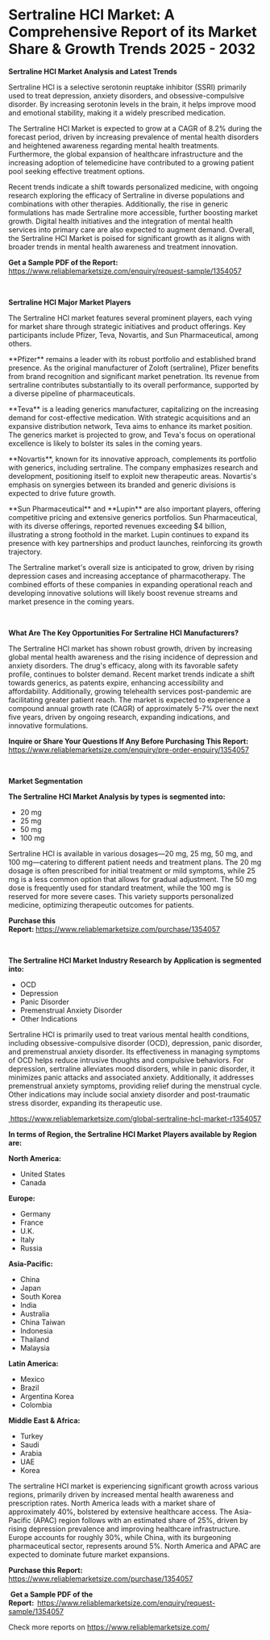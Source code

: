 <p><h1>Sertraline HCl Market: A Comprehensive Report of its Market Share & Growth Trends 2025 - 2032</h1></p><p><strong>Sertraline HCl Market Analysis and Latest Trends</strong></p>
<p><p>Sertraline HCl is a selective serotonin reuptake inhibitor (SSRI) primarily used to treat depression, anxiety disorders, and obsessive-compulsive disorder. By increasing serotonin levels in the brain, it helps improve mood and emotional stability, making it a widely prescribed medication. </p><p>The Sertraline HCl Market is expected to grow at a CAGR of 8.2% during the forecast period, driven by increasing prevalence of mental health disorders and heightened awareness regarding mental health treatments. Furthermore, the global expansion of healthcare infrastructure and the increasing adoption of telemedicine have contributed to a growing patient pool seeking effective treatment options. </p><p>Recent trends indicate a shift towards personalized medicine, with ongoing research exploring the efficacy of Sertraline in diverse populations and combinations with other therapies. Additionally, the rise in generic formulations has made Sertraline more accessible, further boosting market growth. Digital health initiatives and the integration of mental health services into primary care are also expected to augment demand. Overall, the Sertraline HCl Market is poised for significant growth as it aligns with broader trends in mental health awareness and treatment innovation.</p></p>
<p><strong>Get a Sample PDF of the Report:&nbsp;</strong> <a href="https://www.reliablemarketsize.com/enquiry/request-sample/1354057?utm_campaign=2759&utm_medium=2&utm_source=Github&utm_content=ia&utm_term=08032025&utm_id=sertraline-hcl">https://www.reliablemarketsize.com/enquiry/request-sample/1354057</a></p>
<p>&nbsp;</p>
<p><strong>Sertraline HCl Major Market Players</strong></p>
<p><p>The Sertraline HCl market features several prominent players, each vying for market share through strategic initiatives and product offerings. Key participants include Pfizer, Teva, Novartis, and Sun Pharmaceutical, among others.</p><p>**Pfizer** remains a leader with its robust portfolio and established brand presence. As the original manufacturer of Zoloft (sertraline), Pfizer benefits from brand recognition and significant market penetration. Its revenue from sertraline contributes substantially to its overall performance, supported by a diverse pipeline of pharmaceuticals.</p><p>**Teva** is a leading generics manufacturer, capitalizing on the increasing demand for cost-effective medication. With strategic acquisitions and an expansive distribution network, Teva aims to enhance its market position. The generics market is projected to grow, and Teva's focus on operational excellence is likely to bolster its sales in the coming years.</p><p>**Novartis**, known for its innovative approach, complements its portfolio with generics, including sertraline. The company emphasizes research and development, positioning itself to exploit new therapeutic areas. Novartis's emphasis on synergies between its branded and generic divisions is expected to drive future growth.</p><p>**Sun Pharmaceutical** and **Lupin** are also important players, offering competitive pricing and extensive generics portfolios. Sun Pharmaceutical, with its diverse offerings, reported revenues exceeding $4 billion, illustrating a strong foothold in the market. Lupin continues to expand its presence with key partnerships and product launches, reinforcing its growth trajectory.</p><p>The Sertraline market's overall size is anticipated to grow, driven by rising depression cases and increasing acceptance of pharmacotherapy. The combined efforts of these companies in expanding operational reach and developing innovative solutions will likely boost revenue streams and market presence in the coming years.</p></p>
<p>&nbsp;</p>
<p><strong>What Are The Key Opportunities For Sertraline HCl Manufacturers?</strong></p>
<p><p>The Sertraline HCl market has shown robust growth, driven by increasing global mental health awareness and the rising incidence of depression and anxiety disorders. The drug's efficacy, along with its favorable safety profile, continues to bolster demand. Recent market trends indicate a shift towards generics, as patents expire, enhancing accessibility and affordability. Additionally, growing telehealth services post-pandemic are facilitating greater patient reach. The market is expected to experience a compound annual growth rate (CAGR) of approximately 5-7% over the next five years, driven by ongoing research, expanding indications, and innovative formulations.</p></p>
<p><strong>Inquire or Share Your Questions If Any Before Purchasing This Report:</strong> <a href="https://www.reliablemarketsize.com/enquiry/pre-order-enquiry/1354057?utm_campaign=2759&utm_medium=2&utm_source=Github&utm_content=ia&utm_term=08032025&utm_id=sertraline-hcl">https://www.reliablemarketsize.com/enquiry/pre-order-enquiry/1354057</a></p>
<p>&nbsp;</p>
<p><strong>Market Segmentation</strong></p>
<p><strong>The Sertraline HCl Market Analysis by types is segmented into:</strong></p>
<p><ul><li>20 mg</li><li>25 mg</li><li>50 mg</li><li>100 mg</li></ul></p>
<p><p>Sertraline HCl is available in various dosages—20 mg, 25 mg, 50 mg, and 100 mg—catering to different patient needs and treatment plans. The 20 mg dosage is often prescribed for initial treatment or mild symptoms, while 25 mg is a less common option that allows for gradual adjustment. The 50 mg dose is frequently used for standard treatment, while the 100 mg is reserved for more severe cases. This variety supports personalized medicine, optimizing therapeutic outcomes for patients.</p></p>
<p><strong>Purchase this Report:&nbsp;</strong><a href="https://www.reliablemarketsize.com/purchase/1354057?utm_campaign=2759&utm_medium=2&utm_source=Github&utm_content=ia&utm_term=08032025&utm_id=sertraline-hcl">https://www.reliablemarketsize.com/purchase/1354057</a></p>
<p>&nbsp;</p>
<p><strong>The Sertraline HCl Market Industry Research by Application is segmented into:</strong></p>
<p><ul><li>OCD</li><li>Depression</li><li>Panic Disorder</li><li>Premenstrual Anxiety Disorder</li><li>Other Indications</li></ul></p>
<p><p>Sertraline HCl is primarily used to treat various mental health conditions, including obsessive-compulsive disorder (OCD), depression, panic disorder, and premenstrual anxiety disorder. Its effectiveness in managing symptoms of OCD helps reduce intrusive thoughts and compulsive behaviors. For depression, sertraline alleviates mood disorders, while in panic disorder, it minimizes panic attacks and associated anxiety. Additionally, it addresses premenstrual anxiety symptoms, providing relief during the menstrual cycle. Other indications may include social anxiety disorder and post-traumatic stress disorder, expanding its therapeutic use.</p></p>
<p><a href="https://www.reliablemarketsize.com/global-sertraline-hcl-market-r1354057?utm_campaign=2759&utm_medium=2&utm_source=Github&utm_content=ia&utm_term=08032025&utm_id=sertraline-hcl">&nbsp;https://www.reliablemarketsize.com/global-sertraline-hcl-market-r1354057</a></p>
<p><strong>In terms of Region, the Sertraline HCl Market Players available by Region are:</strong></p>
<p>
    <p> <strong> North America: </strong>
        <ul>
            <li>United States</li>
            <li>Canada</li>
        </ul>
        </p> 
    <p> <strong> Europe: </strong>
        <ul>
            <li>Germany</li>
            <li>France</li>
            <li>U.K.</li>
            <li>Italy</li>
            <li>Russia</li>
        </ul>
        </p> 
    <p> <strong> Asia-Pacific: </strong>
        <ul>
            <li>China</li>
            <li>Japan</li>
            <li>South Korea</li>
            <li>India</li>
            <li>Australia</li>
            <li>China Taiwan</li>
            <li>Indonesia</li>
            <li>Thailand</li>
            <li>Malaysia</li>
        </ul>
        </p> 
    <p> <strong> Latin America: </strong>
        <ul>
            <li>Mexico</li>
            <li>Brazil</li>
            <li>Argentina Korea</li>
            <li>Colombia</li>
        </ul>
        </p> 
    <p> <strong> Middle East & Africa: </strong>
        <ul>
            <li>Turkey</li>
            <li>Saudi</li>
            <li>Arabia</li>
            <li>UAE</li>
            <li>Korea</li>
        </ul>
    </p>
    </p>
<p><p>The sertraline HCl market is experiencing significant growth across various regions, primarily driven by increased mental health awareness and prescription rates. North America leads with a market share of approximately 40%, bolstered by extensive healthcare access. The Asia-Pacific (APAC) region follows with an estimated share of 25%, driven by rising depression prevalence and improving healthcare infrastructure. Europe accounts for roughly 30%, while China, with its burgeoning pharmaceutical sector, represents around 5%. North America and APAC are expected to dominate future market expansions.</p></p>
<p><strong>Purchase this Report: </strong><a href="https://www.reliablemarketsize.com/purchase/1354057?utm_campaign=2759&utm_medium=2&utm_source=Github&utm_content=ia&utm_term=08032025&utm_id=sertraline-hcl">https://www.reliablemarketsize.com/purchase/1354057</a></p>
<p>&nbsp;<strong>Get a Sample PDF of the Report:&nbsp;&nbsp;</strong><a href="https://www.reliablemarketsize.com/enquiry/request-sample/1354057?utm_campaign=2759&utm_medium=2&utm_source=Github&utm_content=ia&utm_term=08032025&utm_id=sertraline-hcl">https://www.reliablemarketsize.com/enquiry/request-sample/1354057</a></p>
<p><strong></strong></p>
<p>Check more reports on <a href="https://www.reliablemarketsize.com/?utm_campaign=2759&utm_medium=2&utm_source=Github&utm_content=ia&utm_term=08032025&utm_id=sertraline-hcl">https://www.reliablemarketsize.com/</a></p>